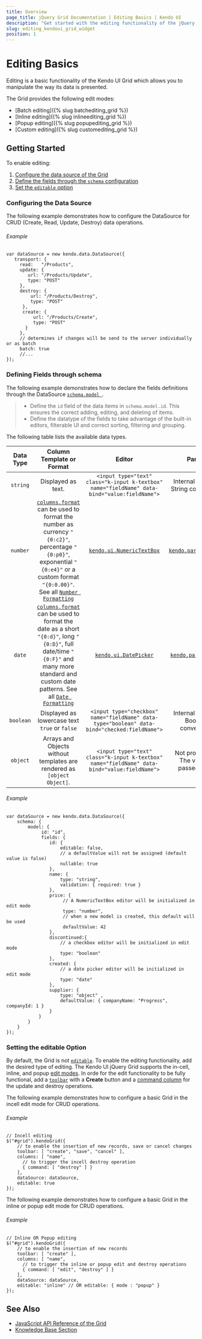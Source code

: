 ```yaml
---
title: Overview
page_title: jQuery Grid Documentation | Editing Basics | Kendo UI
description: "Get started with the editing functionality of the jQuery Grid by Kendo UI allowing you to manipulate the way the data is presented."
slug: editing_kendoui_grid_widget
position: 1
---
```


# Editing Basics

Editing is a basic functionality of the Kendo UI Grid which allows you to manipulate the way its data is presented.

The Grid provides the following edit modes:
* [Batch editing]({% slug batchediting_grid %})
* [Inline editing]({% slug inlineediting_grid %})
* [Popup editing]({% slug popupediting_grid %})
* [Custom editing]({% slug customediting_grid %})

## Getting Started

To enable editing:

1. [Configure the data source of the Grid](#configuring-the-data-source)
1. [Define the fields through the `schema` configuration](#defining-fields-through-schema)
1. [Set the `editable` option](#setting-the-editable-option)

### Configuring the Data Source

The following example demonstrates how to configure the DataSource for CRUD (Create, Read, Update, Destroy) data operations.

###### Example

    var dataSource = new kendo.data.DataSource({
       transport: {
         read:   "/Products",
         update: {
            url: "/Products/Update",
            type: "POST"
         },
         destroy: {
             url: "/Products/Destroy",
             type: "POST"
          },
          create: {
              url: "/Products/Create",
              type: "POST"
           }
         },
         // determines if changes will be send to the server individually or as batch
         batch: true
         //...
    });

### Defining Fields through schema

The following example demonstrates how to declare the fields definitions through the DataSource [`schema.model `](/api/javascript/data/datasource/configuration/schema.model).

> * Define the `id` field of the data items in `schema.model.id`. This ensures the correct adding, editing, and deleting of items.
> * Define the datatype of the fields to take advantage of the built-in editors, filterable UI and correct sorting, filtering and grouping.

The following table lists the available data types.

Data Type | Column Template or Format | Editor | Parser
:-------: | :----: | :--------: | :------------------:
`string`| Displayed as text.  | `<input type="text" class="k-input k-textbox" name="fieldName" data-bind="value:fieldName">` | Internal method. String conversion.
`number`| [`columns.format`](https://docs.telerik.com/kendo-ui/api/javascript/ui/grid/configuration/columns.format) can be used to format the number as currency `"{0:c2}"`, percentage `"{0:p0}"`, exponential `"{0:e4}"` or a custom format `"{0:0.00}"`. See all [`Number Formatting`](/framework/globalization/numberformatting) | [`kendo.ui.NumericTextBox`](/controls/editors/numerictextbox/overview) | [`kendo.parseFloat()`](/api/javascript/kendo/methods/parsefloat)
`date` | [`columns.format`](https://docs.telerik.com/kendo-ui/api/javascript/ui/grid/configuration/columns.format) can be used to format the date as a short `"{0:d}"`, long `"{0:D}"`, full date/time `"{0:F}"` and many more standard and custom date patterns. See all [`Date Formatting`](/framework/globalization/dateformatting) | [`kendo.ui.DatePicker`](/controls/editors/datepicker/overview) | [`kendo.parseDate()`](/api/javascript/kendo/methods/parsedate)
`boolean` | Displayed as lowercase text `true` or `false` | `<input type="checkbox" name="fieldName" data-type="boolean" data-bind="checked:fieldName">`| Internal method. Boolean conversion.
`object` |  Arrays and Objects without templates are rendered as `[object Object]`.| `<input type="text" class="k-input k-textbox" name="fieldName" data-bind="value:fieldName">` | Not processed. The value is passed as is.

###### Example

    var dataSource = new kendo.data.DataSource({
        schema: {
            model: {
                 id: "id",
                 fields: {
                    id: {
                        editable: false,
                        // a defaultValue will not be assigned (default value is false)
                        nullable: true
                    },
                    name: {
                        type: "string",
                        validation: { required: true }
                    },
                    price: {
                         // A NumericTextBox editor will be initialized in edit mode
                         type: "number",
                         // when a new model is created, this default will be used
                         defaultValue: 42
                    },
                    discontinued:{
                        // a checkbox editor will be initialized in edit mode
                        type: "boolean"
                    },
                    created: {
                        // a date picker editor will be initialized in edit mode
                        type: "date"
                    },
                    supplier: {
                        type: "object" ,
                        defaultValue: { companyName: "Progress", companyId: 1 }
                    }
                }
            }
        }
    });

### Setting the editable Option

By default, the Grid is not [`editable`](/api/javascript/ui/grid/configuration/editable). To enable the editing functionality, add the desired type of editing. The Kendo UI jQuery Grid supports the in-cell, inline, and popup [edit modes](/api/javascript/ui/grid/configuration/editable.mode). In orde for the edit functionality to be fully functional, add a [`toolbar`](/api/javascript/ui/grid/configuration/toolbar) with a **Create** button and a [command column](/api/javascript/ui/grid/configuration/columns.command) for the update and destroy operations.

The following example demonstrates how to configure a basic Grid in the incell edit mode for CRUD operations.

###### Example

    // Incell editing
    $("#grid").kendoGrid({
        // to enable the insertion of new records, save or cancel changes
        toolbar: [ "create", "save", "cancel" ],
        columns: [ "name",
          // to trigger the incell destroy operation
          { command: [ "destroy" ] }
        ],
        dataSource: dataSource,
        editable: true
    });

The following example demonstrates how to configure a basic Grid in the inline or popup edit mode for CRUD operations.

###### Example

    // Inline OR Popup editing
    $("#grid").kendoGrid({
        // to enable the insertion of new records
        toolbar: [ "create" ],
        columns: [ "name",
          // to trigger the inline or popup edit and destroy operations
          { command: [ "edit", "destroy" ] }
        ],
        dataSource: dataSource,
        editable: "inline" // OR editable: { mode : "popup" }
    });

## See Also

* [JavaScript API Reference of the Grid](/api/javascript/ui/grid)
* [Knowledge Base Section](/knowledge-base)
